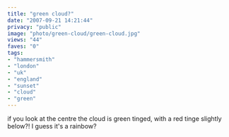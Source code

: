 ```yaml
---
title: "green cloud?"
date: "2007-09-21 14:21:44"
privacy: "public"
image: "photo/green-cloud/green-cloud.jpg"
views: "44"
faves: "0"
tags:
- "hammersmith"
- "london"
- "uk"
- "england"
- "sunset"
- "cloud"
- "green"
---
```

if you look at the centre the cloud is green tinged, with a red tinge slightly below?! I guess it's a rainbow?
